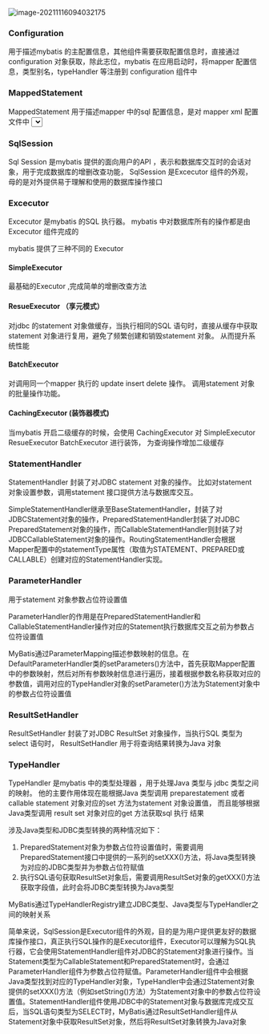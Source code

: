 ![image-20211116094032175](https://gitee.com/Sean0516/image/raw/master/img/image-20211116094032175.png)

### Configuration

用于描述mybatis  的主配置信息，其他组件需要获取配置信息时，直接通过configuration 对象获取，除此志位，mybatis  在应用启动时，将mapper 配置信息，类型别名，typeHandler 等注册到 configuration 组件中



### MappedStatement

MappedStatement 用于描述mapper 中的sql  配置信息，是对 mapper xml  配置文件中  <select delete update insert > 等标签或者 @Select 等注解配置信息的封装



### SqlSession 

Sql Session 是mybatis  提供的面向用户的API ，表示和数据库交互时的会话对象，用于完成数据库的增删改查功能， SqlSession 是Excecutor 组件的外观， 母的是对外提供易于理解和使用的数据库操作接口

### Excecutor 

Excecutor 是mybatis  的SQL 执行器。 mybatis 中对数据库所有的操作都是由Excecutor 组件完成的

mybatis 提供了三种不同的 Executor  

#### SimpleExecutor

最基础的Executor ,完成简单的增删改查方法

#### ResueExecutor （享元模式）

对jdbc 的statement 对象做缓存，当执行相同的SQL 语句时，直接从缓存中获取statement 对象进行复用，避免了频繁创建和销毁statement 对象。 从而提升系统性能

#### BatchExecutor

对调用同一个mapper 执行的 update  insert  delete 操作。 调用statement 对象的批量操作功能。

#### CachingExecutor  (装饰器模式)

当mybatis  开启二级缓存的时候，会使用 CachingExecutor 对 SimpleExecutor ResueExecutor BatchExecutor 进行装饰， 为查询操作增加二级缓存

### StatementHandler  

StatementHandler 封装了对JDBC statement 对象的操作。 比如对statement 对象设置参数，调用statement 接口提供方法与数据库交互。

SimpleStatementHandler继承至BaseStatementHandler，封装了对JDBCStatement对象的操作，PreparedStatementHandler封装了对JDBC PreparedStatement对象的操作，而CallableStatementHandler则封装了对JDBCCallableStatement对象的操作。RoutingStatementHandler会根据Mapper配置中的statementType属性（取值为STATEMENT、PREPARED或CALLABLE）创建对应的StatementHandler实现。

### ParameterHandler 

用于statement 对象参数占位符设置值

ParameterHandler的作用是在PreparedStatementHandler和CallableStatementHandler操作对应的Statement执行数据库交互之前为参数占位符设置值

MyBatis通过ParameterMapping描述参数映射的信息。在DefaultParameterHandler类的setParameters()方法中，首先获取Mapper配置中的参数映射，然后对所有参数映射信息进行遍历，接着根据参数名称获取对应的参数值，调用对应的TypeHandler对象的setParameter()方法为Statement对象中的参数占位符设置值

### ResultSetHandler 

ResultSetHandler 封装了对JDBC ResultSet 对象操作，当执行SQL 类型为select 语句时， ResultSetHandler 用于将查询结果转换为Java 对象



### TypeHandler 

TypeHandler 是mybatis  中的类型处理器 ，用于处理Java 类型与 jdbc 类型之间的映射。 他的主要作用体现在能根据Java 类型调用 preparestatement 或者 callable statement 对象对应的set 方法为statement 对象设置值， 而且能够根据 Java类型调用 result set 对象对应的get 方法获取sql  执行 结果

涉及Java类型和JDBC类型转换的两种情况如下：

1. PreparedStatement对象为参数占位符设置值时，需要调用PreparedStatement接口中提供的一系列的setXXX()方法，将Java类型转换为对应的JDBC类型并为参数占位符赋值
2. 执行SQL语句获取ResultSet对象后，需要调用ResultSet对象的getXXX()方法获取字段值，此时会将JDBC类型转换为Java类型



MyBatis通过TypeHandlerRegistry建立JDBC类型、Java类型与TypeHandler之间的映射关系







简单来说，SqlSession是Executor组件的外观，目的是为用户提供更友好的数据库操作接口，真正执行SQL操作的是Executor组件，Executor可以理解为SQL执行器，它会使用StatementHandler组件对JDBC的Statement对象进行操作。当Statement类型为CallableStatement和PreparedStatement时，会通过ParameterHandler组件为参数占位符赋值。ParameterHandler组件中会根据Java类型找到对应的TypeHandler对象，TypeHandler中会通过Statement对象提供的setXXX()方法（例如setString()方法）为Statement对象中的参数占位符设置值。StatementHandler组件使用JDBC中的Statement对象与数据库完成交互后，当SQL语句类型为SELECT时，MyBatis通过ResultSetHandler组件从Statement对象中获取ResultSet对象，然后将ResultSet对象转换为Java对象



